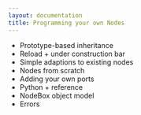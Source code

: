 ```yaml
---
layout: documentation
title: Programming your own Nodes
---
```

* Prototype-based inheritance
* Reload + under construction bar
* Simple adaptions to existing nodes
* Nodes from scratch
* Adding your own ports
* Python + reference
* NodeBox object model
* Errors